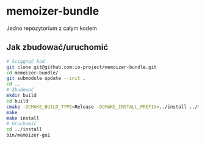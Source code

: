 memoizer-bundle
===============

Jedno repozytorium z całym kodem

Jak zbudować/uruchomić
----------------------
```bash
# Ściągnąć kod
git clone git@github.com:io-project/memoizer-bundle.git
cd memoizer-bundle/
git submodule update --init .
cd ..
# Zbudować
mkdir build
cd build
cmake -DCMAKE_BUILD_TYPE=Release -DCMAKE_INSTALL_PREFIX=../install ../memoizer-bundle/
make
make install
# Uruchomić
cd ../install
bin/memoizer-gui 
```
